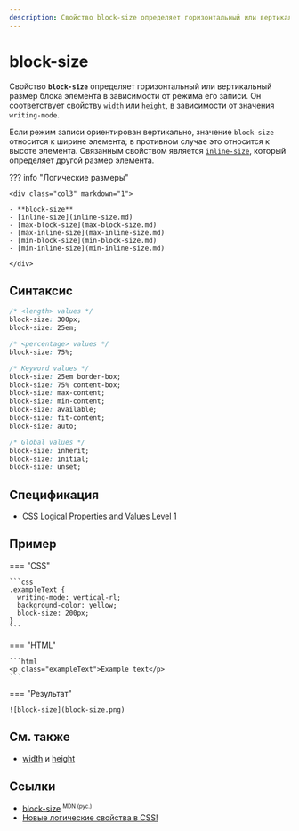 ```yaml
---
description: Свойство block-size определяет горизонтальный или вертикальный размер блока элемента в зависимости от режима его записи
---
```


# block-size

Свойство **`block-size`** определяет горизонтальный или вертикальный размер блока элемента в зависимости от режима его записи. Он соответствует свойству [`width`](width.md) или [`height`](height.md), в зависимости от значения `writing-mode`.

Если режим записи ориентирован вертикально, значение `block-size` относится к ширине элемента; в противном случае это относится к высоте элемента. Связанным свойством является [`inline-size`](inline-size.md), который определяет другой размер элемента.

??? info "Логические размеры"

    <div class="col3" markdown="1">

    - **block-size**
    - [inline-size](inline-size.md)
    - [max-block-size](max-block-size.md)
    - [max-inline-size](max-inline-size.md)
    - [min-block-size](min-block-size.md)
    - [min-inline-size](min-inline-size.md)

    </div>

## Синтаксис

```css
/* <length> values */
block-size: 300px;
block-size: 25em;

/* <percentage> values */
block-size: 75%;

/* Keyword values */
block-size: 25em border-box;
block-size: 75% content-box;
block-size: max-content;
block-size: min-content;
block-size: available;
block-size: fit-content;
block-size: auto;

/* Global values */
block-size: inherit;
block-size: initial;
block-size: unset;
```

## Спецификация

- [CSS Logical Properties and Values Level 1](https://drafts.csswg.org/css-logical/#dimension-properties)

## Пример

=== "CSS"

    ```css
    .exampleText {
      writing-mode: vertical-rl;
      background-color: yellow;
      block-size: 200px;
    }
    ```

=== "HTML"

    ```html
    <p class="exampleText">Example text</p>
    ```

=== "Результат"

    ![block-size](block-size.png)

## См. также

- [width](width.md) и [height](height.md)
<!-- - [writing-mode](writing-mode.md) -->

## Ссылки

- [block-size](https://developer.mozilla.org/en-US/docs/Web/CSS/block-size) <sup><small>MDN (рус.)</small></sup>
- [Новые логические свойства в CSS!](https://medium.com/web-standards/logical-css-props-c5046c563640)
